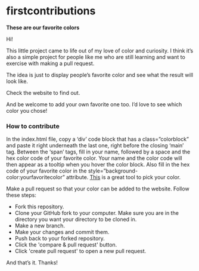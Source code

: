 # firstcontributions
<p style="font-weight:bold">These are our favorite colors</p>

<p>Hi!</p>
<p>This little project came to life out of my love of color and curiosity. I think it’s also a simple project for people like me who are still learning and  want to exercise with making a pull request.</p>
<p>The idea is just to display people’s favorite color and see what the result will look like.</p>
<p>Check the website to find out.</p>
<p>And be welcome to add your own favorite one too. I’d love to see which color you chose!</p>
<h3>How to contribute</h3>
<p>In the index.html file, copy a ‘div’ code block that has a class=”colorblock” and paste it right underneath the last one, right before the closing ‘main’ tag.
Between the ‘span’ tags, fill in your name, followed by a space and the hex color code of your favorite color. Your name and the color code will then appear as a tooltip when you hover the color block. Also fill in the hex code of your favorite color in the style=”background-color:yourfavoritecolor” attribute.
  <a href="https://coolors.co/e6544f" target="_blank">This</a> is a great tool to pick your color.</p>
<p>Make a pull request so that your color can be added to the website. Follow these steps:</p>
<ul><li>Fork this repository.</li>
<li>Clone your GitHub fork to your computer. Make sure you are in the directory you want your directory to be cloned in.</li>
<li>Make a new branch.</li>
<li>Make your changes and commit them.</li>
<li>Push back to your forked repository.</li>
<li>Click the 'compare & pull request' button.</li>
<li>Click 'create pull request' to open a new pull request.</li></ul>

<p>And that’s it. Thanks!</p>

